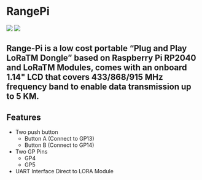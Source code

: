 # RangePi
<img src= "https://github.com/sbcshop/RangePi/blob/main/images/img1.jpg" />
<img src= "https://github.com/sbcshop/RangePi/blob/main/images/img2.jpg" />

## Range-Pi is a low cost portable “Plug and Play LoRaTM Dongle” based on Raspberry Pi RP2040 and  LoRaTM Modules, comes with an onboard 1.14" LCD that covers 433/868/915 MHz frequency band to enable data transmission up to 5 KM.

## Features
  * Two push button
    * Button A (Connect to GP13)
    * Button B (Connect to GP14)  
  * Two GP Pins
    * GP4
    * GP5
  * UART Interface Direct to LORA Module
  


